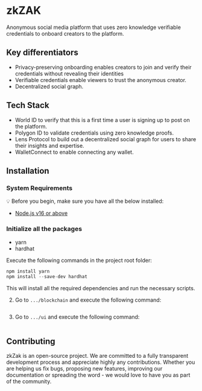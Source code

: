 # zkZAK

Anonymous social media platform that uses zero knowledge verifiable credentials to onboard creators to the platform. 

## Key differentiators
- Privacy-preserving onboarding enables creators to join and verify their credentials without revealing their identities
- Verifiable credentials enable viewers to trust the anonymous creator.
- Decentralized social graph.

## Tech Stack
- World ID to verify that this is a first time a user is signing up to post on the platform. 
- Polygon ID to validate credentials using zero knowledge proofs. 
- Lens Protocol to build out a decentralized social graph for users to share their insights and expertise.
- WalletConnect to enable connecting any wallet.

## Installation
### System Requirements
:bulb: Before you begin, make sure you have all the below installed:

- [Node.js v16 or above](https://nodejs.org/en/download/)

### Initialize all the packages
- yarn
- hardhat

Execute the following commands in the project root folder:

```jsx
npm install yarn
npm install --save-dev hardhat
```
This will install all the required dependencies and run the necessary scripts.

2. Go to `.../blockchain` and execute the following command:

```lorem ipsum
```

3. Go to `.../ui` and execute the following command:

```lorem ipsum
```


## Contributing
zkZak is an open-source project. We are committed to a fully transparent development process and appreciate highly any contributions. Whether you are helping us fix bugs, proposing new features, improving our documentation or spreading the word - we would love to have you as part of the community.

